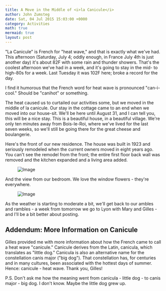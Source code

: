 ```yaml
---
title: A Move in the Middle of <i>la Canicule</i>
author: John Zumsteg
date: Sat, 04 Jul 2015 15:03:00 +0000
category: Activities
math: true
mermaid: true
layout: post
---
```

"La Canicule" is French for "heat wave," and that is exactly what we've had. This afternoon (Saturday, July 4; oddly enough, in France July 4th is just another day) it's about 82F with some rain and thunder showers. That's the coolest afternoon we've had in a week, and it's going to stay in the mid- to high-80s for a week. Last Tuesday it was 102F here; broke a record for the day.

I find it humorous that the French word for heat wave is pronounced "can-i-cool." Should be "canihot" or something.

The heat caused us to curtailed our activities some, but we moved in the middle of la canicule. Our stay in the cottage came to an end when we moved into our house-sit. We'll be here until August 31, and I can tell you, this will be a nice stay. This is a beautiful house, in a beautiful village. We're only ten minutes away from Bois-le-Roi, where we've lived for the last seven weeks, so we'll still be going there for the great cheese and boulangerie.

Here's the front of our new residence. The house was built in 1923 and seriously remodeled when the current owners moved in eight years ago. You can't see the remodel from the front; the entire first floor back wall was removed and the kitchen expanded and a living area added.

<figure>
	<img src="{{"/assets/images/2015/07/DSC08761-1.jpg" | prepend: site.baseurl | prepend: site.url }}" alt="Image" />
	<figcaption></figcaption>
</figure>



And the view from our bedroom. We love the window flowers - they're everywhere.
<figure>
	<img src="{{"/assets/images/2015/07/DSC08755-1.jpg" | prepend: site.baseurl | prepend: site.url }}" alt="Image" />
	<figcaption></figcaption>
</figure>


As the weather is starting to moderate a bit, we'll get back to our ambles and rambles - a week from tomorrow we go to Lyon with Mary and Gilles - and I'll be a bit better about posting.
<h2>Addendum: More Information on Canicule</h2>
Gilles provided me with more information about how the French came to call a heat wave "canicule." Canicule derives from the Latin, canicula, which translates as "little dog." Canicula is also an alternative name for the constellation canis major ("big dog"). That constellation has, for centuries and in many cultures, been associated with the hottest days of summer. Hence: canicule - heat wave. Thank you, Gilles!

P.S. Don't ask me how the meaning went from canicula - little dog - to canis major - big dog. I don't know. Maybe the little dog grew up.
